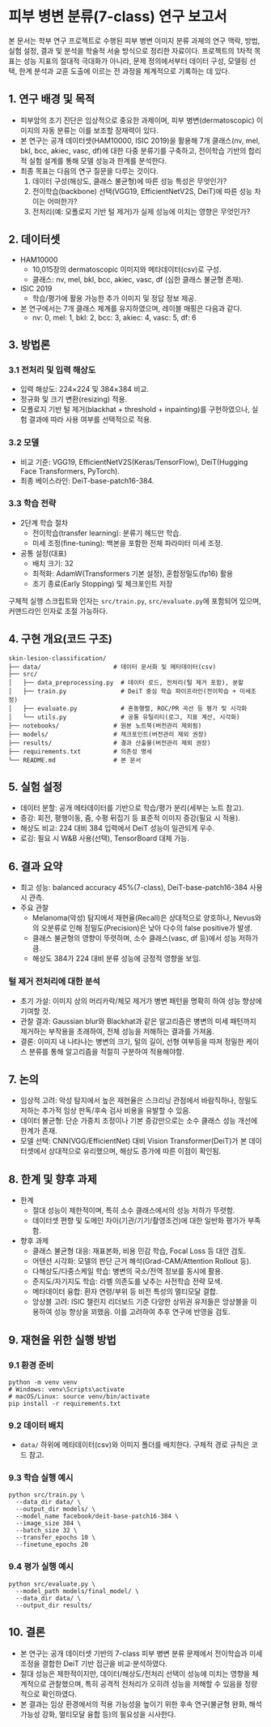 # 피부 병변 분류(7-class) 연구 보고서

본 문서는 학부 연구 프로젝트로 수행된 피부 병변 이미지 분류 과제의 연구 맥락, 방법, 실험 설정, 결과 및 분석을 학술적 서술 방식으로 정리한 자료이다. 프로젝트의 1차적 목표는 성능 지표의 절대적 극대화가 아니라, 문제 정의에서부터 데이터 구성, 모델링 선택, 한계 분석과 교훈 도출에 이르는 전 과정을 체계적으로 기록하는 데 있다.

## 1. 연구 배경 및 목적
- 피부암의 조기 진단은 임상적으로 중요한 과제이며, 피부 병변(dermatoscopic) 이미지의 자동 분류는 이를 보조할 잠재력이 있다.
- 본 연구는 공개 데이터셋(HAM10000, ISIC 2019)을 활용해 7개 클래스(nv, mel, bkl, bcc, akiec, vasc, df)에 대한 다중 분류기를 구축하고, 전이학습 기반의 합리적 실험 설계를 통해 모델 성능과 한계를 분석한다.
- 최종 목표는 다음의 연구 질문을 다루는 것이다.
  1) 데이터 구성(해상도, 클래스 불균형)에 따른 성능 특성은 무엇인가?
  2) 전이학습(backbone) 선택(VGG19, EfficientNetV2S, DeiT)에 따른 성능 차이는 어떠한가?
  3) 전처리(예: 모폴로지 기반 털 제거)가 실제 성능에 미치는 영향은 무엇인가?

## 2. 데이터셋
- HAM10000
  - 10,015장의 dermatoscopic 이미지와 메타데이터(csv)로 구성.
  - 클래스: nv, mel, bkl, bcc, akiec, vasc, df (심한 클래스 불균형 존재).
- ISIC 2019
  - 학습/평가에 활용 가능한 추가 이미지 및 정답 정보 제공.
- 본 연구에서는 7개 클래스 체계를 유지하였으며, 레이블 매핑은 다음과 같다.
  - nv: 0, mel: 1, bkl: 2, bcc: 3, akiec: 4, vasc: 5, df: 6

## 3. 방법론
### 3.1 전처리 및 입력 해상도
- 입력 해상도: 224×224 및 384×384 비교.
- 정규화 및 크기 변환(resizing) 적용.
- 모폴로지 기반 털 제거(blackhat + threshold + inpainting)를 구현하였으나, 실험 결과에 따라 사용 여부를 선택적으로 적용.

### 3.2 모델
- 비교 기준: VGG19, EfficientNetV2S(Keras/TensorFlow), DeiT(Hugging Face Transformers, PyTorch).
- 최종 베이스라인: DeiT-base-patch16-384.

### 3.3 학습 전략
- 2단계 학습 절차
  - 전이학습(transfer learning): 분류기 헤드만 학습.
  - 미세 조정(fine-tuning): 백본을 포함한 전체 파라미터 미세 조정.
- 공통 설정(대표)
  - 배치 크기: 32
  - 최적화: AdamW(Transformers 기본 설정), 혼합정밀도(fp16) 활용
  - 조기 종료(Early Stopping) 및 체크포인트 저장

구체적 실행 스크립트와 인자는 `src/train.py`, `src/evaluate.py`에 포함되어 있으며, 커맨드라인 인자로 조절 가능하다.

## 4. 구현 개요(코드 구조)
```
skin-lesion-classification/
├── data/                    # 데이터 문서화 및 메타데이터(csv)
├── src/
│   ├── data_preprocessing.py  # 데이터 로드, 전처리(털 제거 포함), 분할
│   ├── train.py               # DeiT 중심 학습 파이프라인(전이학습 + 미세조정)
│   ├── evaluate.py            # 혼동행렬, ROC/PR 곡선 등 평가 및 시각화
│   └── utils.py               # 공통 유틸리티(로그, 지표 계산, 시각화)
├── notebooks/               # 원본 노트북(버전관리 제외됨)
├── models/                  # 체크포인트(버전관리 제외 권장)
├── results/                 # 결과 산출물(버전관리 제외 권장)
├── requirements.txt         # 의존성 명세
└── README.md                # 본 문서
```

## 5. 실험 설정
- 데이터 분할: 공개 메타데이터를 기반으로 학습/평가 분리(세부는 노트 참고).
- 증강: 회전, 평행이동, 줌, 수평 뒤집기 등 표준적 이미지 증강(필요 시 적용).
- 해상도 비교: 224 대비 384 입력에서 DeiT 성능이 일관되게 우수.
- 로깅: 필요 시 W&B 사용(선택), TensorBoard 대체 가능.

## 6. 결과 요약
- 최고 성능: balanced accuracy 45%(7-class), DeiT-base-patch16-384 사용 시 관측.
- 주요 관찰
  - Melanoma(악성) 탐지에서 재현율(Recall)은 상대적으로 양호하나, Nevus와의 오분류로 인해 정밀도(Precision)은 낮아 다수의 false positive가 발생.
  - 클래스 불균형의 영향이 뚜렷하며, 소수 클래스(vasc, df 등)에서 성능 저하가 큼.
  - 해상도 384가 224 대비 분류 성능에 긍정적 영향을 보임.

### 털 제거 전처리에 대한 분석
- 초기 가설: 이미지 상의 머리카락/체모 제거가 병변 패턴을 명확히 하여 성능 향상에 기여할 것.
- 관찰 결과: Gaussian blur와 Blackhat과 같은 알고리즘은 병변의 미세 패턴까지 제거하는 부작용을 초래하여, 전체 성능을 저해하는 결과를 가져옴.
- 결론: 이미지 내 나타나는 병변의 크기, 털의 길이, 선형 여부등을 따져 정밀한 케이스 분류를 통해 알고리즘을 적절히 구분하여 적용해야함.

## 7. 논의
- 임상적 고려: 악성 탐지에서 높은 재현율은 스크리닝 관점에서 바람직하나, 정밀도 저하는 추가적 임상 판독/후속 검사 비용을 유발할 수 있음.
- 데이터 불균형: 단순 가중치 조정이나 기본 증강만으로는 소수 클래스 성능 개선에 한계가 존재.
- 모델 선택: CNN(VGG/EfficientNet) 대비 Vision Transformer(DeiT)가 본 데이터셋에서 상대적으로 유리했으며, 해상도 증가에 따른 이점이 확인됨.

## 8. 한계 및 향후 과제
- 한계
  - 절대 성능이 제한적이며, 특히 소수 클래스에서의 성능 저하가 뚜렷함.
  - 데이터셋 편향 및 도메인 차이(기관/기기/촬영조건)에 대한 일반화 평가가 부족함.
- 향후 과제
  - 클래스 불균형 대응: 재표본화, 비용 민감 학습, Focal Loss 등 대안 검토.
  - 어텐션 시각화: 모델의 판단 근거 해석(Grad-CAM/Attention Rollout 등).
  - 다해상도/다중스케일 학습: 병변의 국소/전역 정보를 동시에 활용.
  - 준지도/자기지도 학습: 라벨 의존도를 낮추는 사전학습 전략 모색.
  - 메타데이터 융합: 환자 연령/부위 등 비전 특성의 멀티모달 결합.
  - 앙상블 고려: ISIC 챌린지 리더보드 기준 다양한 상위권 유저들은 앙상블을 이용하여 성능 향상을 꾀했음. 이를 고려하여 추후 연구에 반영을 검토.

## 9. 재현을 위한 실행 방법
### 9.1 환경 준비
```
python -m venv venv
# Windows: venv\Scripts\activate
# macOS/Linux: source venv/bin/activate
pip install -r requirements.txt
```

### 9.2 데이터 배치
- `data/` 하위에 메타데이터(csv)와 이미지 폴더를 배치한다. 구체적 경로 규칙은 코드 참고.

### 9.3 학습 실행 예시
```
python src/train.py \
  --data_dir data/ \
  --output_dir models/ \
  --model_name facebook/deit-base-patch16-384 \
  --image_size 384 \
  --batch_size 32 \
  --transfer_epochs 10 \
  --finetune_epochs 20
```

### 9.4 평가 실행 예시
```
python src/evaluate.py \
  --model_path models/final_model/ \
  --data_dir data/ \
  --output_dir results/
```

## 10. 결론
- 본 연구는 공개 데이터셋 기반의 7-class 피부 병변 분류 문제에서 전이학습과 미세 조정을 결합한 DeiT 기반 접근을 비교·분석하였다.
- 절대 성능은 제한적이지만, 데이터/해상도/전처리 선택이 성능에 미치는 영향을 체계적으로 관찰했으며, 특히 공격적 전처리가 오히려 성능을 저해할 수 있음을 정량적으로 확인하였다.
- 본 결과는 임상 환경에서의 적용 가능성을 높이기 위한 후속 연구(불균형 완화, 해석 가능성 강화, 멀티모달 융합 등)의 필요성을 시사한다.
